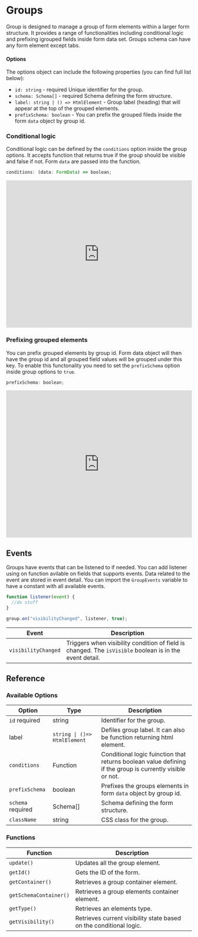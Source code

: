# Groups

Group is designed to manage a group of form elements within a larger form structure. It provides a range of functionalities including conditional logic and prefixing igrouped fields inside form data set. Groups schema can have any form element except tabs.

#### Options

The options object can include the following properties (you can find full list below):

- `id: string` - <span class="badge warning">required</span> Unique identifier for the group.
- `schema: Schema[]` - <span class="badge warning">required</span> Schema defining the form structure.
- `label: string | () => HtmlElement` - Group label (heading) that will appear at the top of the grouped elements.
- `prefixSchema: boolean` - You can prefix the grouped fileds inside the form `data` object by group id.

### Conditional logic

Conditional logic can be defined by the `conditions` option inside the group options. It accepts function that returns true if the group should be visible and false if not. Form `data` are passed into the function.

```js
conditions: (data: FormData) => boolean;
```

<iframe height="400" style="width: 100%;" scrolling="no" title="Untitled" src="https://codepen.io/trilmatic/embed/gOqygVM?default-tab=js%2Cresult" frameborder="no" loading="lazy" allowtransparency="true" allowfullscreen="true">
  See the Pen <a href="https://codepen.io/trilmatic/pen/gOqygVM">
  Untitled</a> by Trilmatic (<a href="https://codepen.io/trilmatic">@trilmatic</a>)
  on <a href="https://codepen.io">CodePen</a>.
</iframe>

### Prefixing grouped elements

You can prefix grouped elements by group id. Form data object will then have the group id and all grouped field values will be grouped under this key. To enable this functonality you need to set the `prefixSchema` option inside group options to `true`.

```js
prefixSchema: boolean;
```

<iframe height="400" style="width: 100%;" scrolling="no" title="forms.js - group example" src="https://codepen.io/trilmatic/embed/ZEwZWaW?default-tab=js%2Cresult" frameborder="no" loading="lazy" allowtransparency="true" allowfullscreen="true">
  See the Pen <a href="https://codepen.io/trilmatic/pen/ZEwZWaW">
  forms.js - group example</a> by Trilmatic (<a href="https://codepen.io/trilmatic">@trilmatic</a>)
  on <a href="https://codepen.io">CodePen</a>.
</iframe>

## Events

Groups have events that can be listened to if needed. You can add listener using on function avilable on fields that supports events. Data related to the event are stored in event detail. You can import the `GroupEvents` variable to have a constant with all available events.

```js
function listener(event) {
  //do stuff
}

group.on("visibilityChanged", listener, true);
```

<table>
  <thead>
    <tr>
      <th>Event</th>
      <th>Description</th>
    </tr>
  </thead>
  <tbody>
    <tr>
      <td><code>visibilityChanged</code></td>
      <td>Triggers when visibility condition of field is changed. The <code>isVisible</code> boolean is in the event detail.</td>
    </tr>
  </tbody>
</table>

## Reference

### Available Options

<table>
  <thead>
    <tr>
      <th>Option</th>
      <th>Type</th>
      <th>Description</th>
    </tr>
  </thead>
  <tbody>
    <tr>
      <td><code>id</code> <span class="badge warning">required</span></td>
      <td>string</td>
      <td>Identifier for the group.</td>
    </tr>
    <tr>
      <td>label</td>
      <td><code>string | ()=> HtmlElement</code></td>
      <td>Defiles group label. It can also be function returning html element.</td>
    </tr>
    <tr>
      <td><code>conditions</code></td>
      <td>Function</td>
      <td>Conditional logic fuinction that returns boolean value defining if the group is currently visible or not.</td>
    </tr>
    <tr>
      <td><code>prefixSchema</code></td>
      <td>boolean</td>
      <td>Prefixes the groups elements in form <code>data</code> object by group id.</td>
    </tr>
    <tr>
      <td><code>schema</code> <span class="badge warning">required</span></td>
      <td>Schema[]</td>
      <td>Schema defining the form structure.</td>
    </tr>
    <tr>
      <td><code>className</code></td>
      <td>string</td>
      <td>CSS class for the group.</td>
    </tr>
  </tbody>
</table>

### Functions

<table>
  <thead>
    <tr>
      <th>Function</th>
      <th>Description</th>
    </tr>
  </thead>
  <tbody>
    <tr>
      <td><code>update()</code></td>
      <td>Updates all the group element.</td>
    </tr>
    <tr>
      <td><code>getId()</code></td>
      <td>Gets the ID of the form.</td>
    </tr>
    <tr>
      <td><code>getContainer()</code></td>
      <td>Retrieves a group container element.</td>
    </tr>
    <tr>
      <td><code>getSchemaContainer()</code></td>
      <td>Retrieves a group elements container element.</td>
    </tr>
    <tr>
      <td><code>getType()</code></td>
      <td>Retrieves an elements type.</td>
    </tr>
    <tr>
      <td><code>getVisibility()</code></td>
      <td>Retrieves current visibility state based on the conditional logic.</td>
    </tr>
  </tbody>
</table>
